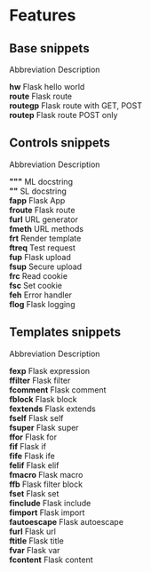 # Features


## Base snippets
Abbreviation	Description

**hw**	Flask hello world  
**route**	Flask route   
**routegp**	Flask route with GET, POST   
**routep**	Flask route POST only   

   
## Controls snippets   
Abbreviation	Description   

**"""**	ML docstring   
**""**	SL docstring   
**fapp**	Flask App   
**froute**	Flask route   
**furl**	URL generator   
**fmeth**	URL methods   
**frt**	Render template   
**ftreq**	Test request   
**fup**	Flask upload   
**fsup**	Secure upload   
**frc**	Read cookie   
**fsc**	Set cookie   
**feh**	Error handler   
**flog**	Flask logging   


## Templates snippets   
Abbreviation	Description   

**fexp**	Flask expression   
**ffilter**	Flask filter   
**fcomment**	Flask comment   
**fblock**	Flask block   
**fextends**	Flask extends   
**fself**	Flask self   
**fsuper**	Flask super   
**ffor**	Flask for   
**fif**	Flask if   
**fife**	Flask ife   
**felif**	Flask elif   
**fmacro**	Flask macro   
**ffb**	Flask filter block   
**fset**	Flask set   
**finclude**	Flask include   
**fimport**	Flask import   
**fautoescape**	Flask autoescape   
**furl**	Flask url   
**ftitle**	Flask title   
**fvar**	Flask var   
**fcontent**	Flask content   
   